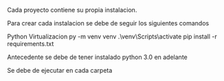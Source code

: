 Cada proyecto contiene su propia instalacion.

Para crear cada instalacion se debe de seguir los siguientes comandos 

Python Virtualizacion 
py -m venv venv
.\venv\Scripts\activate
pip install -r requirements.txt

Antecedente se debe de tener instalado python 3.0 en adelante 

Se debe de ejecutar en cada carpeta 
